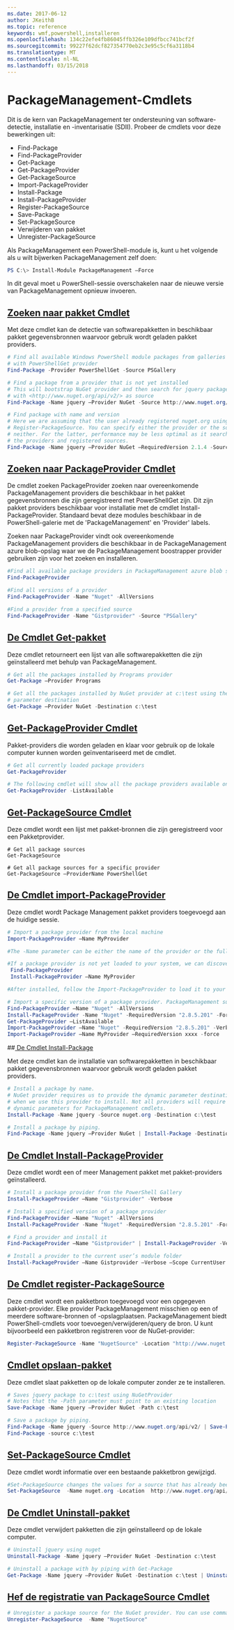 ```yaml
---
ms.date: 2017-06-12
author: JKeithB
ms.topic: reference
keywords: wmf,powershell,installeren
ms.openlocfilehash: 134c22efe4fb86045ffb326e109dfbcc741bcf2f
ms.sourcegitcommit: 99227f62dcf827354770eb2c3e95c5cf6a3118b4
ms.translationtype: MT
ms.contentlocale: nl-NL
ms.lasthandoff: 03/15/2018
---
```

# <a name="packagemanagement-cmdlets"></a>PackageManagement-Cmdlets
Dit is de kern van PackageManagement ter ondersteuning van software-detectie, installatie en -inventarisatie (SDII). Probeer de cmdlets voor deze bewerkingen uit:
-   Find-Package
-   Find-PackageProvider
-   Get-Package
-   Get-PackageProvider
-   Get-PackageSource
-   Import-PackageProvider
-   Install-Package
-   Install-PackageProvider
-   Register-PackageSource
-   Save-Package
-   Set-PackageSource
-   Verwijderen van pakket
-   Unregister-PackageSource

Als PackageManagement een PowerShell-module is, kunt u het volgende als u wilt bijwerken PackageManagement zelf doen:
```powershell
PS C:\> Install-Module PackageManagement –Force
```
In dit geval moet u PowerShell-sessie overschakelen naar de nieuwe versie van PackageManagement opnieuw invoeren.

## <a name="find-package-cmdlethttpstechnetmicrosoftcomlibrarydn890709aspx"></a>[Zoeken naar pakket Cmdlet](https://technet.microsoft.com/library/dn890709.aspx)
Met deze cmdlet kan de detectie van softwarepakketten in beschikbaar pakket gegevensbronnen waarvoor gebruik wordt geladen pakket providers.
```powershell
# Find all available Windows PowerShell module packages from galleries registered
# with PowerShellGet provider
Find-Package -Provider PowerShellGet -Source PSGallery

# Find a package from a provider that is not yet installed
# This will bootstrap NuGet provider and then search for jquery package using NuGet
# with <http://www.nuget.org/api/v2/> as source
Find-Package -Name jquery –Provider NuGet -Source http://www.nuget.org/api/v2/

# Find package with name and version
# Here we are assuming that the user already registered nuget.org using
# Register-PackageSource. You can specify either the provider or the source, or
# neither. For the latter, performance may be less optimal as it searches through all
# the providers and registered sources.
Find-Package -Name jquery –Provider NuGet –RequiredVersion 2.1.4 -Source nuget.org
```

## <a name="find-packageprovider-cmdlethttpstechnetmicrosoftcomlibrarymt676544aspx"></a>[Zoeken naar PackageProvider Cmdlet](https://technet.microsoft.com/library/mt676544.aspx)
De cmdlet zoeken PackageProvider zoeken naar overeenkomende PackageManagement providers die beschikbaar in het pakket gegevensbronnen die zijn geregistreerd met PowerShellGet zijn. Dit zijn pakket providers beschikbaar voor installatie met de cmdlet Install-PackageProvider. Standaard bevat deze modules beschikbaar in de PowerShell-galerie met de 'PackageManagement' en 'Provider' labels. 

Zoeken naar PackageProvider vindt ook overeenkomende PackageManagement providers die beschikbaar in de PackageManagement azure blob-opslag waar we de PackageManagement boostrapper provider gebruiken zijn voor het zoeken en installeren.
```powershell
#Find all available package providers in PackageManagement azure blob store as well as in PowerShellGallery.com
Find-PackageProvider

#Find all versions of a provider
Find-PackageProvider -Name "Nuget" -AllVersions

#Find a provider from a specified source
Find-PackageProvider -Name "Gistprovider" -Source "PSGallery"
```

## <a name="get-package-cmdlethttpstechnetmicrosoftcomlibrarydn890704aspx"></a>[De Cmdlet Get-pakket](https://technet.microsoft.com/library/dn890704.aspx)
Deze cmdlet retourneert een lijst van alle softwarepakketten die zijn geïnstalleerd met behulp van PackageManagement.
```powershell
# Get all the packages installed by Programs provider
Get-Package –Provider Programs

# Get all the packages installed by NuGet provider at c:\test using the dynamic
# parameter destination
Get-Package –Provider NuGet -Destination c:\test
```

## <a name="get-packageprovider-cmdlethttpstechnetmicrosoftcomen-uslibrarydn890703aspx"></a>[Get-PackageProvider Cmdlet](https://technet.microsoft.com/en-us/library/dn890703.aspx)
Pakket-providers die worden geladen en klaar voor gebruik op de lokale computer kunnen worden geïnventariseerd met de cmdlet.
```powershell
# Get all currently loaded package providers
Get-PackageProvider

# The following cmdlet will show all the package providers available on the machine (including those that are not loaded):
Get-PackageProvider -ListAvailable
```

## <a name="get-packagesource-cmdlethttpstechnetmicrosoftcomen-uslibrarydn890705aspx"></a>[Get-PackageSource Cmdlet](https://technet.microsoft.com/en-us/library/dn890705.aspx)
Deze cmdlet wordt een lijst met pakket-bronnen die zijn geregistreerd voor een Pakketprovider.
```powershelll
# Get all package sources
Get-PackageSource

# Get all package sources for a specific provider
Get-PackageSource –ProviderName PowerShellGet
```

## <a name="import-packageprovider-cmdlethttpstechnetmicrosoftcomen-uslibrarymt676545aspx"></a>[De Cmdlet import-PackageProvider](https://technet.microsoft.com/en-us/library/mt676545.aspx)
Deze cmdlet wordt Package Management pakket providers toegevoegd aan de huidige sessie.
```powershell
# Import a package provider from the local machine
Import-PackageProvider –Name MyProvider

#The -Name parameter can be either the name of the provider or the full path to the provider. Currently, we support .dll, .exe and.psm1 for the full path case. If the name of the provider is used for the -Name parameter, then additional version parameters such as -RequiredVersion, -MinimumVersion and -MaximumVersion may be specified. Otherwise, the latest version of the provider will be imported.

#If a package provider is not yet loaded to your system, we can discover and install on-demand. You can use explicit discovery and install cmdlets to do so:
 Find-PackageProvider
 Install-PackageProvider –Name MyProvider

#After installed, follow the Import-PackageProvider to load it to your system.

# Import a specific version of a package provider. PackageManagement supports installations of multiple versions of a package provider using PackageProvider cmdlets (not by bootstrapper provider). You can install another version of a package provider given that you already have one up running by:
Find-PackageProvider –Name "Nuget" -AllVersions
Install-PackageProvider -Name "Nuget" -RequiredVersion "2.8.5.201" -Force
Get-PackageProvider –ListAvailable
Import-PackageProvider –Name "Nuget" -RequiredVersion "2.8.5.201" -Verbose
Import-PackageProvider –Name MyProvider –RequiredVersion xxxx -force
```

##<a name="-install-package-cmdlethttpstechnetmicrosoftcomen-uslibrarydn890711aspx"></a>[ De Cmdlet Install-Package](https://technet.microsoft.com/en-us/library/dn890711.aspx)

Met deze cmdlet kan de installatie van softwarepakketten in beschikbaar pakket gegevensbronnen waarvoor gebruik wordt geladen pakket providers.
```powershell
# Install a package by name.
# NuGet provider requires us to provide the dynamic parameter destination path
# when we use this provider to install. Not all providers will require you to supply
# dynamic parameters for PackageManagement cmdlets.
Install-Package -Name jquery -Source nuget.org -Destination c:\test

# Install a package by piping.
Find-Package -Name jquery –Provider NuGet | Install-Package -Destination c:\test
```

## <a name="install-packageprovider-cmdlethttpstechnetmicrosoftcomen-uslibrarymt676543aspx"></a>[De Cmdlet Install-PackageProvider](https://technet.microsoft.com/en-us/library/mt676543.aspx)
Deze cmdlet wordt een of meer Management pakket met pakket-providers geïnstalleerd.
```powershell
# Install a package provider from the PowerShell Gallery
Install-PackageProvider –Name "Gistprovider" -Verbose

# Install a specified version of a package provider
Find-PackageProvider –Name "Nuget" -AllVersions
Install-PackageProvider -Name "Nuget" -RequiredVersion "2.8.5.201" -Force

# Find a provider and install it
Find-PackageProvider –Name "Gistprovider" | Install-PackageProvider -Verbose

# Install a provider to the current user’s module folder
Install-PackageProvider –Name Gistprovider –Verbose –Scope CurrentUser
```

## <a name="register-packagesource-cmdlethttpstechnetmicrosoftcomen-uslibrarydn890701aspx"></a>[De Cmdlet register-PackageSource](https://technet.microsoft.com/en-us/library/dn890701.aspx)
Deze cmdlet wordt een pakketbron toegevoegd voor een opgegeven pakket-provider.
Elke provider PackageManagement misschien op een of meerdere software-bronnen of -opslagplaatsen. PackageManagement biedt PowerShell-cmdlets voor toevoegen/verwijderen/query de bron. U kunt bijvoorbeeld een pakketbron registreren voor de NuGet-provider:
```powershell
Register-PackageSource -Name "NugetSource" -Location "http://www.nuget.org/api/v2" –ProviderName nuget
```

## <a name="save-package-cmdlethttpstechnetmicrosoftcomen-uslibrarydn890708aspx"></a>[Cmdlet opslaan-pakket](https://technet.microsoft.com/en-us/library/dn890708.aspx)
Deze cmdlet slaat pakketten op de lokale computer zonder ze te installeren.
```powershell
# Saves jquery package to c:\test using NuGetProvider
# Notes that the -Path parameter must point to an existing location
Save-Package -Name jquery –Provider NuGet -Path c:\test

# Save a package by piping.
Find-Package -Name jquery -Source http://www.nuget.org/api/v2/ | Save-Package -Path c:\test
Find-Package -source c:\test
```

## <a name="set-packagesource-cmdlethttpstechnetmicrosoftcomen-uslibrarydn890710aspx"></a>[Set-PackageSource Cmdlet](https://technet.microsoft.com/en-us/library/dn890710.aspx)
Deze cmdlet wordt informatie over een bestaande pakketbron gewijzigd. 
```powershell
#Set-PackageSource changes the values for a source that has already been registered by running the Register-PackageSource cmdlet. By #running Set-PackageSource, you can change the source name and location.
Set-PackageSource  -Name nuget.org -Location  http://www.nuget.org/api/v2 -NewName nuget2 -NewLocation https://www.nuget.org/api/v2 
```

## <a name="uninstall-package-cmdlethttpstechnetmicrosoftcomen-uslibrarydn890702aspx"></a>[De Cmdlet Uninstall-pakket](https://technet.microsoft.com/en-us/library/dn890702.aspx)
Deze cmdlet verwijdert pakketten die zijn geïnstalleerd op de lokale computer.
```powershell
# Uninstall jquery using nuget
Uninstall-Package -Name jquery –Provider NuGet -Destination c:\test

# Uninstall a package with by piping with Get-Package
Get-Package -Name jquery –Provider NuGet -Destination c:\test | Uninstall-Package
```

## <a name="unregister-packagesource-cmdlethttpstechnetmicrosoftcomen-uslibrarydn890707aspx"></a>[Hef de registratie van PackageSource Cmdlet](https://technet.microsoft.com/en-us/library/dn890707.aspx)
```powershell
# Unregister a package source for the NuGet provider. You can use command Unregister-PackageSource, to disconnect with a repository, and Get-PackageSource, to discover what the repositories are associated with that provider.
Unregister-PackageSource  -Name "NugetSource"
```

